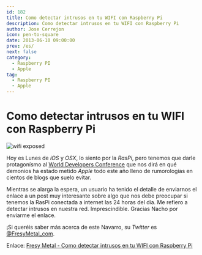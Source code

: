 ```yaml
---
id: 182
title: Como detectar intrusos en tu WIFI con Raspberry Pi
description: Como detectar intrusos en tu WIFI con Raspberry Pi
author: Jose Cerrejon
icon: pen-to-square
date: 2013-06-10 09:00:00
prev: /es/
next: false
category:
  - Raspberry PI
  - Apple
tag:
  - Raspberry PI
  - Apple
---
```


# Como detectar intrusos en tu WIFI con Raspberry Pi

![wifi exposed](/images/wifi_exposed.png)

Hoy es Lunes de *iOS* y *OSX*, lo siento por la *RasPi*, pero tenemos que darle protagonísmo al [World Developers Conference](https://developer.apple.com/wwdc/) que nos dirá en qué demonios ha estado metido *Apple* todo este año lleno de rumorologías en cientos de blogs que suelo evitar.

Mientras se alarga la espera, un usuario ha tenido el detalle de enviarnos el enlace a un post muy interesante sobre algo que nos debe preocupar si tenemos la RasPi conectada a internet las 24 horas del día. Me refiero a detectar intrusos en nuestra red. Imprescindible. Gracias Nacho por enviarme el enlace.

¡Si queréis saber más acerca de este Navarro, su *Twitter* es [@FresyMetal_com](https://twitter.com/FresyMetal_com).

Enlace: [Fresy Metal - Como detectar intrusos en tu WIFI con Raspberry Pi](http://www.fresymetal.com/como-detectar-intrusos-en-tu-wifi-con-raspberry-pi/)